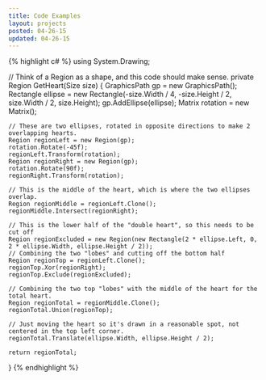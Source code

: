 ```yaml
---
title: Code Examples
layout: projects
posted: 04-26-15
updated: 04-26-15
---
```


{% highlight c# %}
using System.Drawing;

// Think of a Region as a shape, and this code should make sense.
private Region GetHeart(Size size)
{
    GraphicsPath gp = new GraphicsPath();
    Rectangle ellipse = new Rectangle(-size.Width / 4, -size.Height / 2, size.Width / 2, size.Height);
    gp.AddEllipse(ellipse);
    Matrix rotation = new Matrix();

    // These are two ellipses, rotated in opposite directions to make 2 overlapping hearts.
    Region regionLeft = new Region(gp);
    rotation.Rotate(-45f);
    regionLeft.Transform(rotation);
    Region regionRight = new Region(gp);
    rotation.Rotate(90f);
    regionRight.Transform(rotation);

    // This is the middle of the heart, which is where the two ellipses overlap.
    Region regionMiddle = regionLeft.Clone();
    regionMiddle.Intersect(regionRight);

    // This is the lower half of the "double heart", so this needs to be cut off
    Region regionExcluded = new Region(new Rectangle(2 * ellipse.Left, 0, 2 * ellipse.Width, ellipse.Height / 2));
    // Combining the two "lobes" and cutting off the bottom half
    Region regionTop = regionLeft.Clone();
    regionTop.Xor(regionRight);
    regionTop.Exclude(regionExcluded);

    // Combining the two top "lobes" with the middle of the heart for the total heart.
    Region regionTotal = regionMiddle.Clone();
    regionTotal.Union(regionTop);

    // Just moving the heart so it's drawn in a reasonable spot, not centered in the top left corner.
    regionTotal.Translate(ellipse.Width, ellipse.Height / 2);

    return regionTotal;
}
{% endhighlight %}
